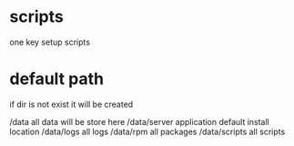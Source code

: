 # scripts


one key setup scripts

# default path

if dir is not exist it will be created

/data            all data will be store here
/data/server     application default install location
/data/logs       all logs
/data/rpm        all packages
/data/scripts    all scripts
